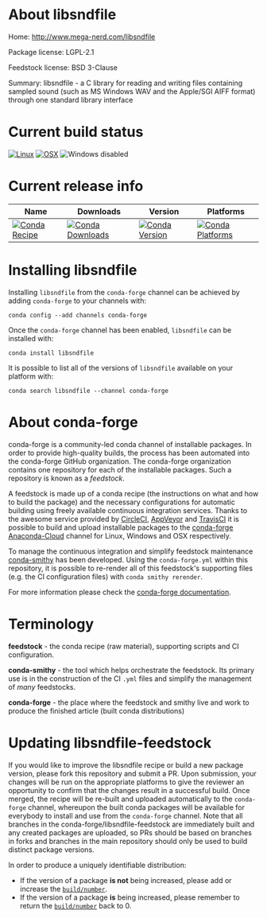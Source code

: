 About libsndfile
================

Home: http://www.mega-nerd.com/libsndfile

Package license: LGPL-2.1

Feedstock license: BSD 3-Clause

Summary: libsndfile - a C library for reading and writing files containing sampled sound (such as MS Windows WAV and the Apple/SGI AIFF format) through one standard library interface



Current build status
====================

[![Linux](https://img.shields.io/circleci/project/github/conda-forge/libsndfile-feedstock/master.svg?label=Linux)](https://circleci.com/gh/conda-forge/libsndfile-feedstock)
[![OSX](https://img.shields.io/travis/conda-forge/libsndfile-feedstock/master.svg?label=macOS)](https://travis-ci.org/conda-forge/libsndfile-feedstock)
![Windows disabled](https://img.shields.io/badge/Windows-disabled-lightgrey.svg)

Current release info
====================

| Name | Downloads | Version | Platforms |
| --- | --- | --- | --- |
| [![Conda Recipe](https://img.shields.io/badge/recipe-libsndfile-green.svg)](https://anaconda.org/conda-forge/libsndfile) | [![Conda Downloads](https://img.shields.io/conda/dn/conda-forge/libsndfile.svg)](https://anaconda.org/conda-forge/libsndfile) | [![Conda Version](https://img.shields.io/conda/vn/conda-forge/libsndfile.svg)](https://anaconda.org/conda-forge/libsndfile) | [![Conda Platforms](https://img.shields.io/conda/pn/conda-forge/libsndfile.svg)](https://anaconda.org/conda-forge/libsndfile) |

Installing libsndfile
=====================

Installing `libsndfile` from the `conda-forge` channel can be achieved by adding `conda-forge` to your channels with:

```
conda config --add channels conda-forge
```

Once the `conda-forge` channel has been enabled, `libsndfile` can be installed with:

```
conda install libsndfile
```

It is possible to list all of the versions of `libsndfile` available on your platform with:

```
conda search libsndfile --channel conda-forge
```


About conda-forge
=================

conda-forge is a community-led conda channel of installable packages.
In order to provide high-quality builds, the process has been automated into the
conda-forge GitHub organization. The conda-forge organization contains one repository
for each of the installable packages. Such a repository is known as a *feedstock*.

A feedstock is made up of a conda recipe (the instructions on what and how to build
the package) and the necessary configurations for automatic building using freely
available continuous integration services. Thanks to the awesome service provided by
[CircleCI](https://circleci.com/), [AppVeyor](http://www.appveyor.com/)
and [TravisCI](https://travis-ci.org/) it is possible to build and upload installable
packages to the [conda-forge](https://anaconda.org/conda-forge)
[Anaconda-Cloud](http://docs.anaconda.org/) channel for Linux, Windows and OSX respectively.

To manage the continuous integration and simplify feedstock maintenance
[conda-smithy](http://github.com/conda-forge/conda-smithy) has been developed.
Using the ``conda-forge.yml`` within this repository, it is possible to re-render all of
this feedstock's supporting files (e.g. the CI configuration files) with ``conda smithy rerender``.

For more information please check the [conda-forge documentation](https://conda-forge.org/docs/).

Terminology
===========

**feedstock** - the conda recipe (raw material), supporting scripts and CI configuration.

**conda-smithy** - the tool which helps orchestrate the feedstock.
                   Its primary use is in the construction of the CI ``.yml`` files
                   and simplify the management of *many* feedstocks.

**conda-forge** - the place where the feedstock and smithy live and work to
                  produce the finished article (built conda distributions)


Updating libsndfile-feedstock
=============================

If you would like to improve the libsndfile recipe or build a new
package version, please fork this repository and submit a PR. Upon submission,
your changes will be run on the appropriate platforms to give the reviewer an
opportunity to confirm that the changes result in a successful build. Once
merged, the recipe will be re-built and uploaded automatically to the
`conda-forge` channel, whereupon the built conda packages will be available for
everybody to install and use from the `conda-forge` channel.
Note that all branches in the conda-forge/libsndfile-feedstock are
immediately built and any created packages are uploaded, so PRs should be based
on branches in forks and branches in the main repository should only be used to
build distinct package versions.

In order to produce a uniquely identifiable distribution:
 * If the version of a package **is not** being increased, please add or increase
   the [``build/number``](http://conda.pydata.org/docs/building/meta-yaml.html#build-number-and-string).
 * If the version of a package **is** being increased, please remember to return
   the [``build/number``](http://conda.pydata.org/docs/building/meta-yaml.html#build-number-and-string)
   back to 0.